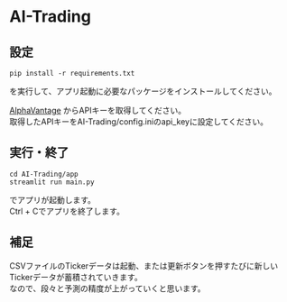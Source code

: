 # AI-Trading
## 設定

```
pip install -r requirements.txt
```
を実行して、アプリ起動に必要なパッケージをインストールしてください。

[AlphaVantage](https://www.alphavantage.co/support/#api-key) からAPIキーを取得してください。  
取得したAPIキーをAI-Trading/config.iniのapi_keyに設定してください。

## 実行・終了

```
cd AI-Trading/app
streamlit run main.py
```
でアプリが起動します。  
Ctrl + Cでアプリを終了します。

## 補足

CSVファイルのTickerデータは起動、または更新ボタンを押すたびに新しいTickerデータが蓄積されていきます。  
なので、段々と予測の精度が上がっていくと思います。